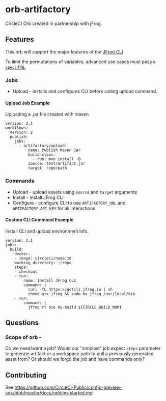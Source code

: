 # orb-artifactory

CircleCI Orb created in partnership with jFrog.

## Features

This orb will support the major features of the [JFrog CLI](https://www.jfrog.com/confluence/display/CLI/CLI+for+JFrog+Artifactory)

To limit the permutations of variables, advanced use cases must pass a [`specs` file.](https://www.jfrog.com/confluence/display/CLI/CLI+for+JFrog+Artifactory#CLIforJFrogArtifactory-UsingFileSpecs)

### Jobs

- Upload - installs and configures CLI before calling upload command.

#### Upload Job Example

Uploading a .jar file created with maven
```
version: 2.1
workflows:
  version: 2
  publish:
    jobs:
      - artifactory/upload:
          name: Publish Maven Jar
          build-steps:
            - run: mvn install -B
          source: test/artifact.jar
          target: repo/path
```


### Commands

- Upload - upload assets using `source` and `target` arguments
- Install - install JFrog CLI
- Configure - configure CLI to use `ARTIFACTORY_URL` and `ARTIFACTORY_API_KEY` for all interactions

#### Custom CLI Command Example
Install CLI and upload environment info.
```
version: 2.1
jobs:
  build:
    docker:
    - image: circleci/node:10
    working_directory: ~/repo
    steps:
    - checkout
    - run:
        name: Install JFrog CLI
        command: |
          curl -fL https://getcli.jfrog.io | sh
          chmod a+x jfrog && sudo mv jfrog /usr/local/bin
    - run:
        command: |
          jfrog rt bce my-build ${CIRCLE_BUILD_NUM}
```

## Questions

### Scope of orb - 
Do we need/want a job? Would our "simplest" job expect `steps` parameter to generate artifact or a workspace path to pull a previously generated asset from?
Or should we forgo the job and have commands only?


## Contributing
See https://github.com/CircleCI-Public/config-preview-sdk/blob/master/docs/getting-started.md
